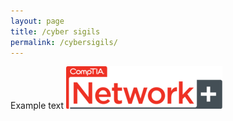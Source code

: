 ```yaml
---
layout: page
title: /cyber sigils
permalink: /cybersigils/
---
```


Example text
![image tooltip here](/assets/pngfind.com-network-png-364985(1).png)

